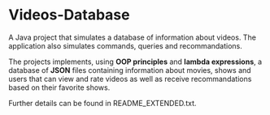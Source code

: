 # Videos-Database
A Java project that simulates a database of information about videos. The application also simulates commands, queries and recommandations.

The projects implements, using **OOP principles** and **lambda expressions**, a database of **JSON** files containing information about movies, shows and users that can view and rate videos as well as receive recommandations based on their favorite shows. 

Further details can be found in README_EXTENDED.txt.
